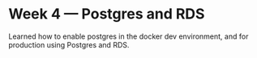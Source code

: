 # Week 4 — Postgres and RDS

Learned how to enable postgres in the docker dev environment, and for production using Postgres and RDS.
